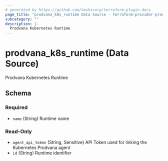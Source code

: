 ```yaml
---
# generated by https://github.com/hashicorp/terraform-plugin-docs
page_title: "prodvana_k8s_runtime Data Source - terraform-provider-prodvana"
subcategory: ""
description: |-
  Prodvana Kubernetes Runtime
---
```


# prodvana_k8s_runtime (Data Source)

Prodvana Kubernetes Runtime



<!-- schema generated by tfplugindocs -->
## Schema

### Required

- `name` (String) Runtime name

### Read-Only

- `agent_api_token` (String, Sensitive) API Token used for linking the Kubernetes Prodvana agent
- `id` (String) Runtime identifier


